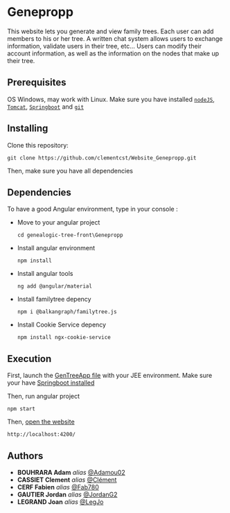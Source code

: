 # Genepropp


This website lets you generate and view family trees. Each user can add members to his or her tree. A written chat system allows users to exchange information, validate users in their tree, etc...
Users can modify their account information, as well as the information on the nodes that make up their tree.


## Prerequisites

OS Windows, may work with Linux.
Make sure you have installed [```nodeJS```](https://nodejs.org/en), [```Tomcat```](https://tomcat.apache.org/), [```Springboot```](https://spring.io/projects/spring-boot/) and [```git``` ](https://git-scm.com/downloads)


## Installing

Clone this repository:

```
git clone https://github.com/clementcst/Website_Genepropp.git
```

Then, make sure you have all dependencies


## Dependencies

To have a good Angular environment, type in your console :

- Move to your angular project
  ```
  cd genealogic-tree-front\Genepropp
  ```

- Install angular environment
  ```
  npm install
  ```

- Install angular tools
  ```
  ng add @angular/material
  ```

- Install familytree depency
  ```
  npm i @balkangraph/familytree.js
  ```

- Install Cookie Service depency
  ```
  npm install ngx-cookie-service
  ```



## Execution

First, launch the [GenTreeApp file](genealogic-tree-back/src/main/java/com/acfjj/app/GenTreeApp.java) with your JEE environment.
Make sure your have [Springboot installed](README.md#Prerequisites)

Then, run angular project
  ```
  npm start
  ```

Then, [open the website](http://localhost:4200/)
```
http://localhost:4200/
```



## Authors

* **BOUHRARA Adam** _alias_ [@Adamou02](https://github.com/Adamou02)
* **CASSIET Clement** _alias_ [@Clément](https://github.com/clementcst)
* **CERF Fabien** _alias_ [@Fab780](https://github.com/Fab780)
* **GAUTIER Jordan** _alias_ [@JordanG2](https://github.com/JordanG2)
* **LEGRAND Joan** _alias_ [@LegJo](https://github.com/LegJo)
